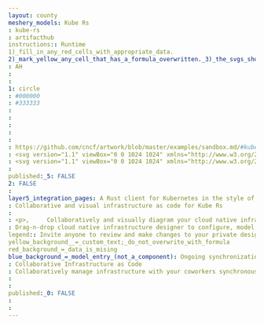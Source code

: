 ```yaml
---
layout: county 
meshery_models: Kube Rs
: kube-rs
: artifacthub
instructions:: Runtime
1)_fill_in_any_red_cells_with_appropriate_data.
2)_mark_yellow_any_cell_that_has_a_formula_overwritten._3)_the_svgs_shouldn't_have_xml_header_they_are_added_programmatically_through_workflows: Scheduling & Orchestration
: AH
: 
: 
1: circle
: #000000
: #333333
: 
: 
: 
: 
: 
: https://github.com/cncf/artwork/blob/master/examples/sandbox.md/#kube-rs-logos
: <svg version="1.1" viewBox="0 0 1024 1024" xmlns="http://www.w3.org/2000/svg">,     <path,         d="m511.6 101.6c-12.01 1.278-21.28 11.35-21.28 23.59 0 0.837 0.043 1.664 0.128 2.479l-9e-3 -0.102c0 0.231 0.038 0.442 0.058 0.673-0.02 1.943-0.115 4.309-0.058 6.021 0.635 7.54 1.732 15.04 3.213 22.45 1.115 7.002 1.905 14.04 2.328 21.1-2.655 6.348-5.194 13.02-8.522 18.56-1.866 3.097-7.098 13.62-12.64 24.04-4.328 3.463-9.137 2.347-15.5-3.367-5.771-5.194-10.68-11.39-16.72-16.2-9.81-7.83-16.08-5.713-19.78 5.983-2.212 7.002-3.943 14.16-6.213 21.14-3.347 10.29-9.272 12.79-18.47 7.637-6.348-3.578-12.45-7.695-18.6-11.6-4.693-2.982-9.368-7.502-15.2-4.04-5.425 3.193-5.328 9.272-5.636 15.02-0.385 6.887-1.347 13.77-2.308 20.6-1.443 10.31-7.31 12.93-16.62 9.368-8.06-3.078-16.08-6.252-24.24-9.041-9.368-3.193-14.27 0.462-13.85 10.39 0.346 9.06 1.443 18.1 1.77 27.16 0.25 6.521-2.039 10.91-7.213 12.02-12.52-2.116-30.38-5.56-40.72-7.31-6.521-5.675-12.74-11.66-18.56-18.06-4.848-5.771-10.02-11.29-15.52-16.48-1.423-1.231-3.635-2.905-5.232-4.193-4.476-3.631-10.17-5.923-16.39-6.192l-0.058-2e-3c-7.233-0.385-14.24 2.693-18.8 8.33-2.881 4.022-4.608 9.041-4.608 14.46 0 8.326 4.068 15.7 10.33 20.25l0.072 0.05 0.385 0.27c1.539 1.25 3.424 2.885 4.867 3.925 6.29 4.193 12.81 8.002 19.54 11.44 9.27 5.304 17.14 10.56 24.64 16.28l-0.533-0.39c0.058 1.52 0.385 3.174 1.039 5.002 2.751 7.695 5.944 15.27 9.118 22.83 4.828 11.44 2.116 16.93-10.04 18.93-7.656 1.27-15.58 1.212-23.1 2.924-12.24 2.77-14.52 8.983-7.695 19.18 4.078 6.098 8.58 11.93 12.6 18.06 5.944 9.041 4.193 15.24-5.578 19.18-6.752 2.732-13.76 4.925-20.68 7.272-5.252 1.789-11.7 2.616-12.66 9.349-0.885 6.213 3.905 9.945 8.214 13.79 5.155 4.578 9.888 9.657 14.62 14.68 7.156 7.56 5.521 13.77-3.078 18.83-7.406 4.347-14.91 8.657-22.18 13.27-8.348 5.31-8.56 11.41-0.577 17.31 7.31 5.367 15.04 10.16 22.33 15.58 6.771 5.002 8.137 11.12 1.655 17.37-5.081 4.956-10.46 9.695-16.07 14.15l-0.432 0.332c-3.308 2.558-6.848 5.06-8.368 8.637-0.731 0.654-1.365 1.25-1.808 1.732l-0.654 0.635c-7.887 1.385-15.81 2.385-23.8 2.924-7.58 0.173-15.14 0.77-22.64 1.808-1.808 0.346-4.328 0.962-6.29 1.481l-0.212 0.038-0.327 0.096c-11.58 1.665-20.39 11.52-20.39 23.43 0 13.07 10.59 23.66 23.66 23.66 2.568 0 5.041-0.409 7.357-1.166l-0.167 0.047 0.365-0.058 0.442-0.154c1.943-0.442 4.386-0.904 6.098-1.365 7.195-2.308 14.27-5.002 21.16-8.118 8.263-3.469 18.35-6.797 28.72-9.392l1.522-0.322c1.459 1.217 3.173 2.186 5.044 2.814l0.111 0.032c7.733 2.693 15.62 5.002 23.49 7.272 11.93 3.463 14.48 8.983 8.387 19.72-3.828 6.733-8.848 12.89-12.25 19.81-5.54 11.24-2.116 16.93 10.08 18.02 7.31 0.673 14.66 0.827 21.97 1.558 10.77 1.077 14.47 6.329 11.41 16.39-2.135 7.002-4.848 13.81-7.368 20.68-1.905 5.194-5.31 10.73-0.693 15.7 4.29 4.617 10.2 3.232 15.89 2.308 6.81-1.115 13.74-1.616 20.62-2.155 10.39-0.788 14.18 4.386 12.7 14.24-1.289 8.522-2.655 17.04-3.655 25.58-1.115 9.849 3.501 13.85 13.12 11.35 8.772-2.308 17.37-5.29 26.16-7.56 8.156-2.116 13.76 0.673 14.54 9.657 0.231 2.578 0.385 5.194 0.538 7.772-0.385 12.2-0.847 24.24-0.615 29.39-3.751 6.829-7.81 13.46-12.24 19.89-4.578 6.04-8.81 12.33-12.66 18.85-0.943 1.77-2.116 4.502-3.02 6.348-2.107 3.469-3.353 7.662-3.353 12.15 0 13.08 10.6 23.68 23.68 23.68 10.18 0 18.86-6.427 22.21-15.45l0.053-0.163 0.038-0.038v-0.058c0.904-1.847 2.173-4.27 2.924-5.983 2.269-5.679 4.6-12.89 6.512-20.26l0.298-1.357c1.923-7.002 4.309-13.85 7.118-20.51 1.923-0.27 4.001-1.115 6.195-2.635 6.771-4.617 13.27-9.618 19.78-14.62 9.849-7.58 15.81-6.348 20.87 4.886 3.174 7.079 5.136 14.76 8.695 21.6 5.79 11.14 12.39 11.74 20.51 2.558 4.867-5.502 9.349-11.35 14.27-16.79 7.233-8.041 13.66-7.925 19.95 0.52 4.367 5.848 8.272 12.06 12.31 18.16 3.078 4.617 5.502 10.64 12.25 9.849 6.252-0.712 8.637-6.31 11.25-11.44 3.117-6.155 6.829-12.02 10.46-17.89 5.502-8.848 11.93-8.848 18.99-1.808 6.117 6.06 12.16 12.22 18.47 18.08 7.29 6.733 13.24 5.386 16.91-3.847 3.328-8.464 6.021-17.16 9.387-25.58 3.135-7.81 8.695-10.68 16.39-6.002 6.252 3.809 12.39 7.848 18.2 12.27 1.847 1.405 3.713 2.885 5.636 4.04 1.771 1.61 3.687 3.228 5.663 4.775l0.223 0.168c1.25 0.904 2.5 1.923 3.77 2.885 2.808 6.829 5.31 13.81 7.425 20.93 1.866 7.329 4.155 14.54 6.848 21.62 0.77 1.732 2.02 4.193 2.924 6.04 3.376 9.237 12.09 15.71 22.31 15.71 13.09 0 23.7-10.61 23.7-23.7 0-4.495-1.251-8.697-3.425-12.28l0.059 0.105c-0.904-1.866-2.155-4.578-3.078-6.348-3.847-6.502-8.08-12.77-12.66-18.8-2.838-4.04-5.967-8.938-8.902-13.96l-0.562-1.041c0.923-1.673 1.5-3.809 1.616-6.445 0.423-8.175 0.385-16.39 0.327-24.58-0.077-12.43 4.52-16.45 16.54-13.66 7.54 1.77 14.83 4.848 22.45 6.155 12.37 2.135 16.85-2.751 14.45-14.77-1.443-7.195-3.367-14.31-4.732-21.51-2.02-10.64 1.962-15.68 12.5-15.58 7.29 0.058 14.6 0.712 21.89 1.193 5.54 0.365 11.81 2.058 15.26-3.79 3.213-5.405 0.212-10.7-2.308-15.89-2.982-6.213-5.425-12.7-7.887-19.16-3.713-9.715 0.192-14.83 10.06-16.22 8.522-1.173 17.08-2.27 25.56-3.751 9.753-1.732 12.31-7.272 7.156-15.77-4.693-7.772-10-15.16-14.66-22.95-4.328-7.233-3.251-13.41 5.136-16.7 6.81-2.674 13.74-5.098 20.78-7.06 5.04-1.385 10.39-2.462 12.81-7.118 10.18 2.5 20.16 5.694 29.89 9.618 6.887 3.135 13.96 5.867 21.16 8.175 1.712 0.442 4.136 0.865 6.098 1.308l0.462 0.154 0.327 0.038c2.171 0.725 4.67 1.143 7.267 1.143 13.07 0 23.66-10.59 23.66-23.66 0-11.93-8.823-21.79-20.3-23.42l-0.126-0.015c-2.02-0.462-4.886-1.25-6.848-1.616-7.502-1.039-15.06-1.655-22.62-1.827-8.965-0.577-17.89-1.789-26.72-3.463-0.69-2.744-2.152-5.081-4.14-6.835l-0.015-0.013c-5.626-5.36-11.58-10.73-17.68-15.94l-0.609-0.508c-9.407-8.118-9.407-14.24 0.615-21.41 6.31-4.54 13.43-8.002 19.43-12.87 9.733-7.887 9.022-14.48-1.616-20.58-6.348-3.655-12.96-6.925-19.3-10.62-9.33-5.482-10.5-11.81-3.501-19.66 4.848-5.463 10.16-10.52 15.31-15.7 3.925-3.943 9.33-7.522 7.213-13.98-1.962-5.963-7.906-7.195-13.46-8.715-6.656-1.847-13.16-4.29-19.62-6.695-9.772-3.617-11.06-9.907-5.578-18.24 4.713-7.195 9.541-14.35 14-21.74 5.136-8.464 2.635-14.02-7.156-15.77-8.925-1.577-17.99-2.443-26.93-4.059-6.925-1.27-10.81-4.905-10.1-11.02l0.712-1.462c1.385-5.155 10.1-22.78 16.41-36.01 5.475-3.983 11.83-8.104 18.4-11.9l1.066-0.568c6.733-3.424 13.29-7.252 19.6-11.43 1.52-1.155 3.597-2.924 5.194-4.193 6.673-4.273 11.03-11.65 11.03-20.04 0-13.1-10.62-23.72-23.72-23.72-6.509 0-12.4 2.621-16.69 6.866l2e-3 -2e-3c-1.616 1.27-3.809 2.924-5.232 4.175-5.475 5.166-10.57 10.54-15.34 16.2l-0.238 0.289c-4.405 4.798-8.86 9.253-13.5 13.51l-0.16 0.146c-6.348 1.673-12.89 3.713-19.18 4.502-3.27 0.423-13.66 2.5-24.24 4.367-5.694-0.962-8.041-5.348-7.772-14.04 0.25-7.772 1.827-15.52 1.635-23.26-0.327-12.54-6.002-15.97-17.31-11.27-6.771 2.828-13.37 6.098-20.18 8.848-10.02 4.059-15.76 1.155-17.72-9.195-1.365-7.175-2.155-14.47-3.117-21.74-0.731-5.482-0.288-11.96-6.695-14.22-5.925-2.078-10.52 1.905-15.12 5.386-5.502 4.136-11.41 7.81-17.26 11.48-8.81 5.521-14.6 2.712-17.87-6.695-2.828-8.137-5.578-16.31-8.675-24.35-3.597-9.233-9.541-10.62-16.87-3.925-6.713 6.117-12.93 12.77-19.64 18.85-5.29 4.809-10.58 5.617-15.04 1.155-5.79-11.35-14.52-29.76-20.16-41.2 0.442-7.137 1.231-14.27 2.366-21.35 1.5-7.387 2.578-14.87 3.213-22.41 0.077-1.905-0.038-4.655-0.038-6.713 0.077-0.719 0.121-1.551 0.121-2.395 0-13.09-10.61-23.7-23.7-23.7-0.855 0-1.701 0.045-2.533 0.134l0.103-9e-3zm-27.08 182.7-7.021 123.7-0.52 0.25c-0.476 11.1-9.588 19.91-20.76 19.91-4.599 0-8.849-1.494-12.29-4.024l0.058 0.04-0.192 0.115-101.5-71.94c37.26-36.66 86.36-61.39 141-67.96l1.159-0.113zm59.1 0c55.49 7.072 104.2 31.76 141.4 68.19l-0.04-0.039-100.8 71.46-0.385-0.154c-3.387 2.486-7.638 3.978-12.24 3.978-11.16 0-20.26-8.776-20.79-19.8l-2e-3 -0.047-0.115-0.058zm-238.1 114.3 92.64 82.85-0.115 0.5c4.399 3.83 7.163 9.44 7.163 15.7 0 9.533-6.421 17.57-15.17 20.01l-0.146 0.034-0.096 0.404-118.7 34.26c-0.934-7.996-1.467-17.26-1.467-26.65 0-47.03 13.37-90.94 36.52-128.1l-0.597 1.03zm416.4 0.057c23.02 36.88 36.67 81.66 36.67 129.6 0 8.34-0.412 16.58-1.218 24.71l0.083-1.028-119.3-34.38-0.115-0.52c-8.88-2.508-15.28-10.54-15.28-20.06 0-6.242 2.747-11.84 7.099-15.66l0.024-0.021-0.058-0.231zm-226.8 89.2h37.94l23.58 29.47-8.464 36.78-34.05 16.41-34.18-16.43-8.464-36.8zm121.7 100.9c1.616-0.077 3.213 0.038 4.79 0.346l0.192-0.25 122.8 20.76c-18.82 51.92-53.18 94.42-97.38 123l-0.955 0.578-47.67-115.2 0.135-0.192c-1.08-2.434-1.709-5.274-1.709-8.26 0-11.12 8.723-20.21 19.7-20.78l0.051-2e-3zm-206.3 0.5c11.35 0.166 20.48 9.404 20.48 20.77 0 2.963-0.62 5.78-1.737 8.331l0.052-0.134 0.365 0.462-47.19 114c-44.85-29.02-79.04-71.18-97.46-121l-0.547-1.691 121.8-20.68 0.192 0.27c1.347-0.25 2.712-0.385 4.078-0.346zm105.6 50.05c7.091 0.688 13.08 4.849 16.3 10.74l0.054 0.108h0.462l60.02 108.4c-6.071 2.155-14.1 4.464-22.28 6.376l-1.712 0.338c-16.38 3.921-35.18 6.169-54.5 6.169-28.14 0-55.17-4.766-80.32-13.54l1.711 0.52 59.88-108.3h0.115c3.591-6.574 10.46-10.96 18.34-10.96 0.68 0 1.353 0.032 2.016 0.096z",         fill="#000" stroke="#fff" stroke-opacity=".9996" />, </svg>
: <svg version="1.1" viewBox="0 0 1024 1024" xmlns="http://www.w3.org/2000/svg">,  <path d="m511.6 101.6c-12.01 1.278-21.28 11.35-21.28 23.59 0 0.837 0.043 1.664 0.128 2.479l-9e-3 -0.102c0 0.231 0.038 0.442 0.058 0.673-0.02 1.943-0.115 4.309-0.058 6.021 0.635 7.54 1.732 15.04 3.213 22.45 1.115 7.002 1.905 14.04 2.328 21.1-2.655 6.348-5.194 13.02-8.522 18.56-1.866 3.097-7.098 13.62-12.64 24.04-4.328 3.463-9.137 2.347-15.5-3.367-5.771-5.194-10.68-11.39-16.72-16.2-9.81-7.83-16.08-5.713-19.78 5.983-2.212 7.002-3.943 14.16-6.213 21.14-3.347 10.29-9.272 12.79-18.47 7.637-6.348-3.578-12.45-7.695-18.6-11.6-4.693-2.982-9.368-7.502-15.2-4.04-5.425 3.193-5.328 9.272-5.636 15.02-0.385 6.887-1.347 13.77-2.308 20.6-1.443 10.31-7.31 12.93-16.62 9.368-8.06-3.078-16.08-6.252-24.24-9.041-9.368-3.193-14.27 0.462-13.85 10.39 0.346 9.06 1.443 18.1 1.77 27.16 0.25 6.521-2.039 10.91-7.213 12.02-12.52-2.116-30.38-5.56-40.72-7.31-6.521-5.675-12.74-11.66-18.56-18.06-4.848-5.771-10.02-11.29-15.52-16.48-1.423-1.231-3.635-2.905-5.232-4.193-4.476-3.631-10.17-5.923-16.39-6.192l-0.058-2e-3c-7.233-0.385-14.24 2.693-18.8 8.33-2.881 4.022-4.608 9.041-4.608 14.46 0 8.326 4.068 15.7 10.33 20.25l0.072 0.05 0.385 0.27c1.539 1.25 3.424 2.885 4.867 3.925 6.29 4.193 12.81 8.002 19.54 11.44 9.27 5.304 17.14 10.56 24.64 16.28l-0.533-0.39c0.058 1.52 0.385 3.174 1.039 5.002 2.751 7.695 5.944 15.27 9.118 22.83 4.828 11.44 2.116 16.93-10.04 18.93-7.656 1.27-15.58 1.212-23.1 2.924-12.24 2.77-14.52 8.983-7.695 19.18 4.078 6.098 8.58 11.93 12.6 18.06 5.944 9.041 4.193 15.24-5.578 19.18-6.752 2.732-13.76 4.925-20.68 7.272-5.252 1.789-11.7 2.616-12.66 9.349-0.885 6.213 3.905 9.945 8.214 13.79 5.155 4.578 9.888 9.657 14.62 14.68 7.156 7.56 5.521 13.77-3.078 18.83-7.406 4.347-14.91 8.657-22.18 13.27-8.348 5.31-8.56 11.41-0.577 17.31 7.31 5.367 15.04 10.16 22.33 15.58 6.771 5.002 8.137 11.12 1.655 17.37-5.081 4.956-10.46 9.695-16.07 14.15l-0.432 0.332c-3.308 2.558-6.848 5.06-8.368 8.637-0.731 0.654-1.365 1.25-1.808 1.732l-0.654 0.635c-7.887 1.385-15.81 2.385-23.8 2.924-7.58 0.173-15.14 0.77-22.64 1.808-1.808 0.346-4.328 0.962-6.29 1.481l-0.212 0.038-0.327 0.096c-11.58 1.665-20.39 11.52-20.39 23.43 0 13.07 10.59 23.66 23.66 23.66 2.568 0 5.041-0.409 7.357-1.166l-0.167 0.047 0.365-0.058 0.442-0.154c1.943-0.442 4.386-0.904 6.098-1.365 7.195-2.308 14.27-5.002 21.16-8.118 8.263-3.469 18.35-6.797 28.72-9.392l1.522-0.322c1.459 1.217 3.173 2.186 5.044 2.814l0.111 0.032c7.733 2.693 15.62 5.002 23.49 7.272 11.93 3.463 14.48 8.983 8.387 19.72-3.828 6.733-8.848 12.89-12.25 19.81-5.54 11.24-2.116 16.93 10.08 18.02 7.31 0.673 14.66 0.827 21.97 1.558 10.77 1.077 14.47 6.329 11.41 16.39-2.135 7.002-4.848 13.81-7.368 20.68-1.905 5.194-5.31 10.73-0.693 15.7 4.29 4.617 10.2 3.232 15.89 2.308 6.81-1.115 13.74-1.616 20.62-2.155 10.39-0.788 14.18 4.386 12.7 14.24-1.289 8.522-2.655 17.04-3.655 25.58-1.115 9.849 3.501 13.85 13.12 11.35 8.772-2.308 17.37-5.29 26.16-7.56 8.156-2.116 13.76 0.673 14.54 9.657 0.231 2.578 0.385 5.194 0.538 7.772-0.385 12.2-0.847 24.24-0.615 29.39-3.751 6.829-7.81 13.46-12.24 19.89-4.578 6.04-8.81 12.33-12.66 18.85-0.943 1.77-2.116 4.502-3.02 6.348-2.107 3.469-3.353 7.662-3.353 12.15 0 13.08 10.6 23.68 23.68 23.68 10.18 0 18.86-6.427 22.21-15.45l0.053-0.163 0.038-0.038v-0.058c0.904-1.847 2.173-4.27 2.924-5.983 2.269-5.679 4.6-12.89 6.512-20.26l0.298-1.357c1.923-7.002 4.309-13.85 7.118-20.51 1.923-0.27 4.001-1.115 6.195-2.635 6.771-4.617 13.27-9.618 19.78-14.62 9.849-7.58 15.81-6.348 20.87 4.886 3.174 7.079 5.136 14.76 8.695 21.6 5.79 11.14 12.39 11.74 20.51 2.558 4.867-5.502 9.349-11.35 14.27-16.79 7.233-8.041 13.66-7.925 19.95 0.52 4.367 5.848 8.272 12.06 12.31 18.16 3.078 4.617 5.502 10.64 12.25 9.849 6.252-0.712 8.637-6.31 11.25-11.44 3.117-6.155 6.829-12.02 10.46-17.89 5.502-8.848 11.93-8.848 18.99-1.808 6.117 6.06 12.16 12.22 18.47 18.08 7.29 6.733 13.24 5.386 16.91-3.847 3.328-8.464 6.021-17.16 9.387-25.58 3.135-7.81 8.695-10.68 16.39-6.002 6.252 3.809 12.39 7.848 18.2 12.27 1.847 1.405 3.713 2.885 5.636 4.04 1.771 1.61 3.687 3.228 5.663 4.775l0.223 0.168c1.25 0.904 2.5 1.923 3.77 2.885 2.808 6.829 5.31 13.81 7.425 20.93 1.866 7.329 4.155 14.54 6.848 21.62 0.77 1.732 2.02 4.193 2.924 6.04 3.376 9.237 12.09 15.71 22.31 15.71 13.09 0 23.7-10.61 23.7-23.7 0-4.495-1.251-8.697-3.425-12.28l0.059 0.105c-0.904-1.866-2.155-4.578-3.078-6.348-3.847-6.502-8.08-12.77-12.66-18.8-2.838-4.04-5.967-8.938-8.902-13.96l-0.562-1.041c0.923-1.673 1.5-3.809 1.616-6.445 0.423-8.175 0.385-16.39 0.327-24.58-0.077-12.43 4.52-16.45 16.54-13.66 7.54 1.77 14.83 4.848 22.45 6.155 12.37 2.135 16.85-2.751 14.45-14.77-1.443-7.195-3.367-14.31-4.732-21.51-2.02-10.64 1.962-15.68 12.5-15.58 7.29 0.058 14.6 0.712 21.89 1.193 5.54 0.365 11.81 2.058 15.26-3.79 3.213-5.405 0.212-10.7-2.308-15.89-2.982-6.213-5.425-12.7-7.887-19.16-3.713-9.715 0.192-14.83 10.06-16.22 8.522-1.173 17.08-2.27 25.56-3.751 9.753-1.732 12.31-7.272 7.156-15.77-4.693-7.772-10-15.16-14.66-22.95-4.328-7.233-3.251-13.41 5.136-16.7 6.81-2.674 13.74-5.098 20.78-7.06 5.04-1.385 10.39-2.462 12.81-7.118 10.18 2.5 20.16 5.694 29.89 9.618 6.887 3.135 13.96 5.867 21.16 8.175 1.712 0.442 4.136 0.865 6.098 1.308l0.462 0.154 0.327 0.038c2.171 0.725 4.67 1.143 7.267 1.143 13.07 0 23.66-10.59 23.66-23.66 0-11.93-8.823-21.79-20.3-23.42l-0.126-0.015c-2.02-0.462-4.886-1.25-6.848-1.616-7.502-1.039-15.06-1.655-22.62-1.827-8.965-0.577-17.89-1.789-26.72-3.463-0.69-2.744-2.152-5.081-4.14-6.835l-0.015-0.013c-5.626-5.36-11.58-10.73-17.68-15.94l-0.609-0.508c-9.407-8.118-9.407-14.24 0.615-21.41 6.31-4.54 13.43-8.002 19.43-12.87 9.733-7.887 9.022-14.48-1.616-20.58-6.348-3.655-12.96-6.925-19.3-10.62-9.33-5.482-10.5-11.81-3.501-19.66 4.848-5.463 10.16-10.52 15.31-15.7 3.925-3.943 9.33-7.522 7.213-13.98-1.962-5.963-7.906-7.195-13.46-8.715-6.656-1.847-13.16-4.29-19.62-6.695-9.772-3.617-11.06-9.907-5.578-18.24 4.713-7.195 9.541-14.35 14-21.74 5.136-8.464 2.635-14.02-7.156-15.77-8.925-1.577-17.99-2.443-26.93-4.059-6.925-1.27-10.81-4.905-10.1-11.02l0.712-1.462c1.385-5.155 10.1-22.78 16.41-36.01 5.475-3.983 11.83-8.104 18.4-11.9l1.066-0.568c6.733-3.424 13.29-7.252 19.6-11.43 1.52-1.155 3.597-2.924 5.194-4.193 6.673-4.273 11.03-11.65 11.03-20.04 0-13.1-10.62-23.72-23.72-23.72-6.509 0-12.4 2.621-16.69 6.866l2e-3 -2e-3c-1.616 1.27-3.809 2.924-5.232 4.175-5.475 5.166-10.57 10.54-15.34 16.2l-0.238 0.289c-4.405 4.798-8.86 9.253-13.5 13.51l-0.16 0.146c-6.348 1.673-12.89 3.713-19.18 4.502-3.27 0.423-13.66 2.5-24.24 4.367-5.694-0.962-8.041-5.348-7.772-14.04 0.25-7.772 1.827-15.52 1.635-23.26-0.327-12.54-6.002-15.97-17.31-11.27-6.771 2.828-13.37 6.098-20.18 8.848-10.02 4.059-15.76 1.155-17.72-9.195-1.365-7.175-2.155-14.47-3.117-21.74-0.731-5.482-0.288-11.96-6.695-14.22-5.925-2.078-10.52 1.905-15.12 5.386-5.502 4.136-11.41 7.81-17.26 11.48-8.81 5.521-14.6 2.712-17.87-6.695-2.828-8.137-5.578-16.31-8.675-24.35-3.597-9.233-9.541-10.62-16.87-3.925-6.713 6.117-12.93 12.77-19.64 18.85-5.29 4.809-10.58 5.617-15.04 1.155-5.79-11.35-14.52-29.76-20.16-41.2 0.442-7.137 1.231-14.27 2.366-21.35 1.5-7.387 2.578-14.87 3.213-22.41 0.077-1.905-0.038-4.655-0.038-6.713 0.077-0.719 0.121-1.551 0.121-2.395 0-13.09-10.61-23.7-23.7-23.7-0.855 0-1.701 0.045-2.533 0.134l0.103-9e-3zm-27.08 182.7-7.021 123.7-0.52 0.25c-0.476 11.1-9.588 19.91-20.76 19.91-4.599 0-8.849-1.494-12.29-4.024l0.058 0.04-0.192 0.115-101.5-71.94c37.26-36.66 86.36-61.39 141-67.96l1.159-0.113zm59.1 0c55.49 7.072 104.2 31.76 141.4 68.19l-0.04-0.039-100.8 71.46-0.385-0.154c-3.387 2.486-7.638 3.978-12.24 3.978-11.16 0-20.26-8.776-20.79-19.8l-2e-3 -0.047-0.115-0.058zm-238.1 114.3 92.64 82.85-0.115 0.5c4.399 3.83 7.163 9.44 7.163 15.7 0 9.533-6.421 17.57-15.17 20.01l-0.146 0.034-0.096 0.404-118.7 34.26c-0.934-7.996-1.467-17.26-1.467-26.65 0-47.03 13.37-90.94 36.52-128.1l-0.597 1.03zm416.4 0.057c23.02 36.88 36.67 81.66 36.67 129.6 0 8.34-0.412 16.58-1.218 24.71l0.083-1.028-119.3-34.38-0.115-0.52c-8.88-2.508-15.28-10.54-15.28-20.06 0-6.242 2.747-11.84 7.099-15.66l0.024-0.021-0.058-0.231zm-226.8 89.2h37.94l23.58 29.47-8.464 36.78-34.05 16.41-34.18-16.43-8.464-36.8zm121.7 100.9c1.616-0.077 3.213 0.038 4.79 0.346l0.192-0.25 122.8 20.76c-18.82 51.92-53.18 94.42-97.38 123l-0.955 0.578-47.67-115.2 0.135-0.192c-1.08-2.434-1.709-5.274-1.709-8.26 0-11.12 8.723-20.21 19.7-20.78l0.051-2e-3zm-206.3 0.5c11.35 0.166 20.48 9.404 20.48 20.77 0 2.963-0.62 5.78-1.737 8.331l0.052-0.134 0.365 0.462-47.19 114c-44.85-29.02-79.04-71.18-97.46-121l-0.547-1.691 121.8-20.68 0.192 0.27c1.347-0.25 2.712-0.385 4.078-0.346zm105.6 50.05c7.091 0.688 13.08 4.849 16.3 10.74l0.054 0.108h0.462l60.02 108.4c-6.071 2.155-14.1 4.464-22.28 6.376l-1.712 0.338c-16.38 3.921-35.18 6.169-54.5 6.169-28.14 0-55.17-4.766-80.32-13.54l1.711 0.52 59.88-108.3h0.115c3.591-6.574 10.46-10.96 18.34-10.96 0.68 0 1.353 0.032 2.016 0.096z" fill="#fff" stroke="#000" stroke-opacity=".9996"/>, </svg>
: 
published:_5: FALSE
2: FALSE
: 
layer5_integration_pages: A Rust client for Kubernetes in the style of a more generic client-go, a runtime abstraction inspired by controller-runtime, and a derive macro for CRDs inspired by kubebuilder. Hosted by CNCF as a Sandbox Project
: Collaborative and visual infrastructure as code for Kube Rs
: 
: <p>,     Collaboratively and visually diagram your cloud native infrastructure with GitOps-style pipeline integration. Design, test, and manage configuration your Kubernetes-based, containerized applications as a visual topology., </p>, <p>,     Looking for best practice cloud native design and deployment best practices? Choose from thousands of pre-built components in MeshMap. Choose from hundreds of ready-made design patterns by importing templates from Meshery Catalog or use our low code designer, MeshMap, to create and deploy your own cloud native infrastructure designs., </p>
: Drag-n-drop cloud native infrastructure designer to configure, model, and deploy your workloads.
legend:: Invite anyone to review and make changes to your private designs.
yellow_background__=_custom_text;_do_not_overwrite_with_formula
red_background_=_data_is_mising
blue_background_=_model_entry_(not_a_component): Ongoing synchronization of Kubernetes configuration and changes across any number of clusters.
: Collaborative Infrastructure as Code
: Collaboratively manage infrastructure with your coworkers synchronously sharing the same designs.
: 
: 
published:_0: FALSE
: 
: 
---
```

